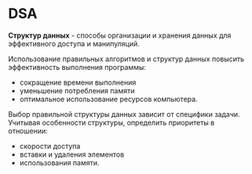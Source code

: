# DSA

**Структур данных** - способы организации и хранения данных для эффективного доступа и манипуляций.

Использование правильных алгоритмов и структур данных повысить эффективность выполнения программы:
- сокращение времени выполнения
- уменьшение потребления памяти 
- оптимальное использование ресурсов компьютера.

Выбор правильной структуры данных зависит от специфики задачи. Учитывая особенности структуры, определить приоритеты в отношении: 
- скорости доступа
- вставки и удаления элементов
- использования памяти.

